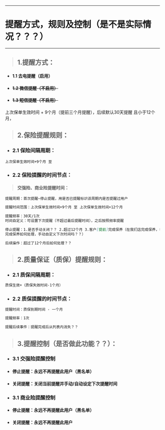 ---------------------------------------------
# 提醒方式，规则及控制（是不是实际情况？？？）
---------------------------------------------

> ## 1.提醒方式：

* #### 1.1 去电提醒（启用）
* #### ~~1.2 微信提醒（不启用）~~
* #### ~~1.3 短信提醒（不启用）~~
上次保单生效时间 + 9个月（提前三个月提醒），后续默认30天提醒 且小于12个月，
> ## 2.保险提醒规则：

* ### 2.1 保险间隔周期：

```
上次保单生效时间+9个月 至
```
* ### 2.2 保险提醒的时间节点：

> #### 交强险、商业险提醒时间：

```markdown
提醒周期：首次提醒~停止提醒，用是否已提醒标识该周期内是否提醒过用户

提醒时间范围：上次保单生效时间+9个月 至 上次保单生效时间+12个月

提醒频率：30天/1次
时间自定义：可设置下次提醒（不超过最后提醒时间），之后按照频率提醒

停止提醒：1.是否手动关闭？？ 2.超过12个月 3.客户[提前]完成保养（在我们店完成保养，在别人店
完成保养如何处理，手动自定义下次时间吗？？）

后续操作：超过了12个月后如何处理？？
```

> ## 2.质量保证（质保）提醒规则：

* ### 2.1 质保间隔周期：

```markdown
质保生效+（质保失效时间-1个月）
```
* ### 2.2 质保提醒的时间节点：

```markdown
提醒时间：质保到期时间 - 一个月

提醒频率：1次

提醒后续事件：提醒完成后从列表内消失？？
```

> ## 3.提醒控制（是否做此功能？？）：

* ### 3.1 交强险提醒控制

* #### 停止提醒：永远不再提醒此用户（黑名单）
* #### 关闭提醒：关闭当前提醒并手动/自动设定下次提醒时间
* ### 3.1 商业险提醒控制

* #### 停止提醒：永远不再提醒此用户（黑名单）
* #### 关闭提醒：永远不再提醒此用户


